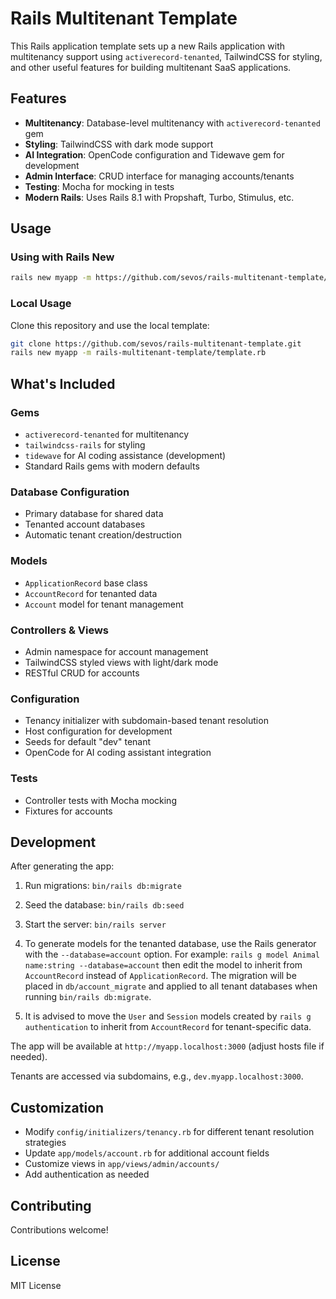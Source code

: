 # Rails Multitenant Template

This Rails application template sets up a new Rails application with multitenancy support using `activerecord-tenanted`, TailwindCSS for styling, and other useful features for building multitenant SaaS applications.

## Features

- **Multitenancy**: Database-level multitenancy with `activerecord-tenanted` gem
- **Styling**: TailwindCSS with dark mode support
- **AI Integration**: OpenCode configuration and Tidewave gem for development
- **Admin Interface**: CRUD interface for managing accounts/tenants
- **Testing**: Mocha for mocking in tests
- **Modern Rails**: Uses Rails 8.1 with Propshaft, Turbo, Stimulus, etc.

## Usage

### Using with Rails New

```bash
rails new myapp -m https://github.com/sevos/rails-multitenant-template/raw/master/template.rb
```

### Local Usage

Clone this repository and use the local template:

```bash
git clone https://github.com/sevos/rails-multitenant-template.git
rails new myapp -m rails-multitenant-template/template.rb
```

## What's Included

### Gems
- `activerecord-tenanted` for multitenancy
- `tailwindcss-rails` for styling
- `tidewave` for AI coding assistance (development)
- Standard Rails gems with modern defaults

### Database Configuration
- Primary database for shared data
- Tenanted account databases
- Automatic tenant creation/destruction

### Models
- `ApplicationRecord` base class
- `AccountRecord` for tenanted data
- `Account` model for tenant management

### Controllers & Views
- Admin namespace for account management
- TailwindCSS styled views with light/dark mode
- RESTful CRUD for accounts

### Configuration
- Tenancy initializer with subdomain-based tenant resolution
- Host configuration for development
- Seeds for default "dev" tenant
- OpenCode for AI coding assistant integration

### Tests
- Controller tests with Mocha mocking
- Fixtures for accounts

## Development

After generating the app:

1. Run migrations: `bin/rails db:migrate`
2. Seed the database: `bin/rails db:seed`
3. Start the server: `bin/rails server`

4. To generate models for the tenanted database, use the Rails generator with the `--database=account` option. For example: `rails g model Animal name:string --database=account` then edit the model to inherit from `AccountRecord` instead of `ApplicationRecord`. The migration will be placed in `db/account_migrate` and applied to all tenant databases when running `bin/rails db:migrate`.

5. It is advised to move the `User` and `Session` models created by `rails g authentication` to inherit from `AccountRecord` for tenant-specific data.

The app will be available at `http://myapp.localhost:3000` (adjust hosts file if needed).

Tenants are accessed via subdomains, e.g., `dev.myapp.localhost:3000`.

## Customization

- Modify `config/initializers/tenancy.rb` for different tenant resolution strategies
- Update `app/models/account.rb` for additional account fields
- Customize views in `app/views/admin/accounts/`
- Add authentication as needed

## Contributing

Contributions welcome!

## License

MIT License
